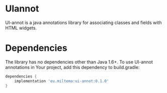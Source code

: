 # UIannot

UI-annot is a java annotations library for associating classes and fields with HTML widgets.

# Dependencies

The library has no dependencies other than Java 1.6+. To use UI-annot annotations in Your project, add this dependency to build.gradle:

```gradle
dependencies {
    implementation 'eu.miltema:ui-annot:0.1.0'
}
```